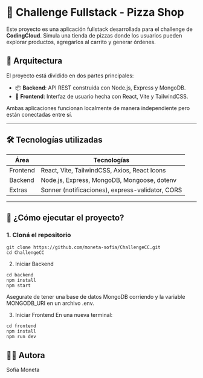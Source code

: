 # 🍕 Challenge Fullstack - Pizza Shop

Este proyecto es una aplicación fullstack desarrollada para el challenge de **CodingCloud**. Simula una tienda de pizzas donde los usuarios pueden explorar productos, agregarlos al carrito y generar órdenes.

## 🧩 Arquitectura

El proyecto está dividido en dos partes principales:

- 📦 **Backend**: API REST construida con Node.js, Express y MongoDB.
- 🎨 **Frontend**: Interfaz de usuario hecha con React, Vite y TailwindCSS.

Ambas aplicaciones funcionan localmente de manera independiente pero están conectadas entre sí.

---

## 🛠 Tecnologías utilizadas

| Área     | Tecnologías                                        |
|----------|----------------------------------------------------|
| Frontend | React, Vite, TailwindCSS, Axios, React Icons       |
| Backend  | Node.js, Express, MongoDB, Mongoose, dotenv        |
| Extras   | Sonner (notificaciones), express-validator, CORS   |

---

## 🚀 ¿Cómo ejecutar el proyecto?

### 1. Cloná el repositorio

```
git clone https://github.com/moneta-sofia/ChallengeCC.git
cd ChallengeCC
```

2. Iniciar Backend
```
cd backend
npm install
npm start
```
Asegurate de tener una base de datos MongoDB corriendo y la variable MONGODB_URI en un archivo .env. 


3. Iniciar Frontend
En una nueva terminal:
```
cd frontend
npm install
npm run dev
```


## 🧑‍💻 Autora
Sofía Moneta
